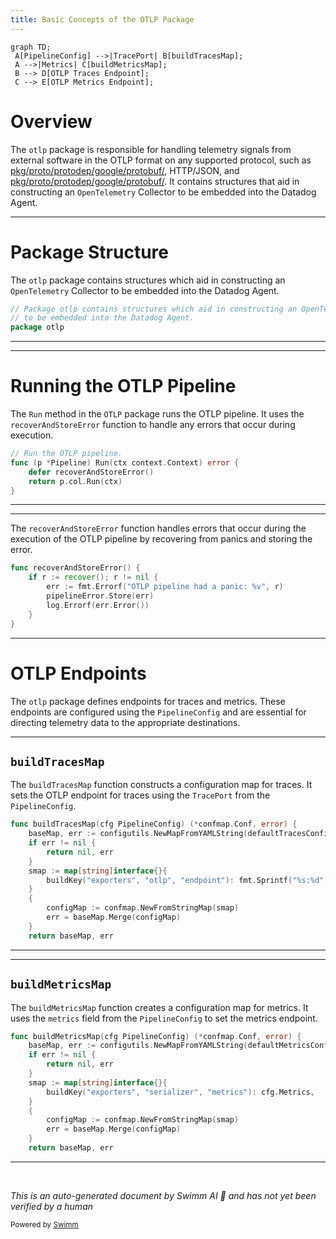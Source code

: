 ```yaml
---
title: Basic Concepts of the OTLP Package
---
```

```mermaid
graph TD;
 A[PipelineConfig] -->|TracePort| B[buildTracesMap];
 A -->|Metrics| C[buildMetricsMap];
 B --> D[OTLP Traces Endpoint];
 C --> E[OTLP Metrics Endpoint];
```

# Overview

The <SwmToken path="comp/otelcol/otlp/otlp.go" pos="6:4:4" line-data="// Package otlp contains structures which aid in constructing an OpenTelemetry Collector">`otlp`</SwmToken> package is responsible for handling telemetry signals from external software in the OTLP format on any supported protocol, such as <SwmPath>[pkg/proto/protodep/google/protobuf/](pkg/proto/protodep/google/protobuf/)</SwmPath>, HTTP/JSON, and <SwmPath>[pkg/proto/protodep/google/protobuf/](pkg/proto/protodep/google/protobuf/)</SwmPath>. It contains structures that aid in constructing an <SwmToken path="comp/otelcol/otlp/otlp.go" pos="6:20:20" line-data="// Package otlp contains structures which aid in constructing an OpenTelemetry Collector">`OpenTelemetry`</SwmToken> Collector to be embedded into the Datadog Agent.

<SwmSnippet path="/comp/otelcol/otlp/otlp.go" line="6">

---

# Package Structure

The <SwmToken path="comp/otelcol/otlp/otlp.go" pos="6:4:4" line-data="// Package otlp contains structures which aid in constructing an OpenTelemetry Collector">`otlp`</SwmToken> package contains structures which aid in constructing an <SwmToken path="comp/otelcol/otlp/otlp.go" pos="6:20:20" line-data="// Package otlp contains structures which aid in constructing an OpenTelemetry Collector">`OpenTelemetry`</SwmToken> Collector to be embedded into the Datadog Agent.

```go
// Package otlp contains structures which aid in constructing an OpenTelemetry Collector
// to be embedded into the Datadog Agent.
package otlp
```

---

</SwmSnippet>

<SwmSnippet path="/comp/otelcol/otlp/collector.go" line="254">

---

# Running the OTLP Pipeline

The <SwmToken path="comp/otelcol/otlp/collector.go" pos="254:2:2" line-data="// Run the OTLP pipeline.">`Run`</SwmToken> method in the <SwmToken path="comp/otelcol/otlp/collector.go" pos="254:6:6" line-data="// Run the OTLP pipeline.">`OTLP`</SwmToken> package runs the OTLP pipeline. It uses the <SwmToken path="comp/otelcol/otlp/collector.go" pos="256:3:3" line-data="	defer recoverAndStoreError()">`recoverAndStoreError`</SwmToken> function to handle any errors that occur during execution.

```go
// Run the OTLP pipeline.
func (p *Pipeline) Run(ctx context.Context) error {
	defer recoverAndStoreError()
	return p.col.Run(ctx)
}
```

---

</SwmSnippet>

<SwmSnippet path="/comp/otelcol/otlp/collector.go" line="246">

---

The <SwmToken path="comp/otelcol/otlp/collector.go" pos="246:2:2" line-data="func recoverAndStoreError() {">`recoverAndStoreError`</SwmToken> function handles errors that occur during the execution of the OTLP pipeline by recovering from panics and storing the error.

```go
func recoverAndStoreError() {
	if r := recover(); r != nil {
		err := fmt.Errorf("OTLP pipeline had a panic: %v", r)
		pipelineError.Store(err)
		log.Errorf(err.Error())
	}
}
```

---

</SwmSnippet>

# OTLP Endpoints

The <SwmToken path="comp/otelcol/otlp/otlp.go" pos="6:4:4" line-data="// Package otlp contains structures which aid in constructing an OpenTelemetry Collector">`otlp`</SwmToken> package defines endpoints for traces and metrics. These endpoints are configured using the <SwmToken path="comp/otelcol/otlp/map_provider.go" pos="25:6:6" line-data="func buildTracesMap(cfg PipelineConfig) (*confmap.Conf, error) {">`PipelineConfig`</SwmToken> and are essential for directing telemetry data to the appropriate destinations.

<SwmSnippet path="/comp/otelcol/otlp/map_provider.go" line="25">

---

## <SwmToken path="comp/otelcol/otlp/map_provider.go" pos="25:2:2" line-data="func buildTracesMap(cfg PipelineConfig) (*confmap.Conf, error) {">`buildTracesMap`</SwmToken>

The <SwmToken path="comp/otelcol/otlp/map_provider.go" pos="25:2:2" line-data="func buildTracesMap(cfg PipelineConfig) (*confmap.Conf, error) {">`buildTracesMap`</SwmToken> function constructs a configuration map for traces. It sets the OTLP endpoint for traces using the <SwmToken path="comp/otelcol/otlp/map_provider.go" pos="31:38:38" line-data="		buildKey(&quot;exporters&quot;, &quot;otlp&quot;, &quot;endpoint&quot;): fmt.Sprintf(&quot;%s:%d&quot;, &quot;localhost&quot;, cfg.TracePort),">`TracePort`</SwmToken> from the <SwmToken path="comp/otelcol/otlp/map_provider.go" pos="25:6:6" line-data="func buildTracesMap(cfg PipelineConfig) (*confmap.Conf, error) {">`PipelineConfig`</SwmToken>.

```go
func buildTracesMap(cfg PipelineConfig) (*confmap.Conf, error) {
	baseMap, err := configutils.NewMapFromYAMLString(defaultTracesConfig)
	if err != nil {
		return nil, err
	}
	smap := map[string]interface{}{
		buildKey("exporters", "otlp", "endpoint"): fmt.Sprintf("%s:%d", "localhost", cfg.TracePort),
	}
	{
		configMap := confmap.NewFromStringMap(smap)
		err = baseMap.Merge(configMap)
	}
	return baseMap, err
```

---

</SwmSnippet>

<SwmSnippet path="/comp/otelcol/otlp/map_provider.go" line="40">

---

## <SwmToken path="comp/otelcol/otlp/map_provider.go" pos="40:2:2" line-data="func buildMetricsMap(cfg PipelineConfig) (*confmap.Conf, error) {">`buildMetricsMap`</SwmToken>

The <SwmToken path="comp/otelcol/otlp/map_provider.go" pos="40:2:2" line-data="func buildMetricsMap(cfg PipelineConfig) (*confmap.Conf, error) {">`buildMetricsMap`</SwmToken> function creates a configuration map for metrics. It uses the <SwmToken path="comp/otelcol/otlp/map_provider.go" pos="46:14:14" line-data="		buildKey(&quot;exporters&quot;, &quot;serializer&quot;, &quot;metrics&quot;): cfg.Metrics,">`metrics`</SwmToken> field from the <SwmToken path="comp/otelcol/otlp/map_provider.go" pos="40:6:6" line-data="func buildMetricsMap(cfg PipelineConfig) (*confmap.Conf, error) {">`PipelineConfig`</SwmToken> to set the metrics endpoint.

```go
func buildMetricsMap(cfg PipelineConfig) (*confmap.Conf, error) {
	baseMap, err := configutils.NewMapFromYAMLString(defaultMetricsConfig)
	if err != nil {
		return nil, err
	}
	smap := map[string]interface{}{
		buildKey("exporters", "serializer", "metrics"): cfg.Metrics,
	}
	{
		configMap := confmap.NewFromStringMap(smap)
		err = baseMap.Merge(configMap)
	}
	return baseMap, err
```

---

</SwmSnippet>

&nbsp;

*This is an auto-generated document by Swimm AI 🌊 and has not yet been verified by a human*

<SwmMeta version="3.0.0" repo-id="Z2l0aHViJTNBJTNBZGF0YWRvZy1hZ2VudCUzQSUzQVN3aW1tLURlbW8=" repo-name="datadog-agent"><sup>Powered by [Swimm](/)</sup></SwmMeta>
